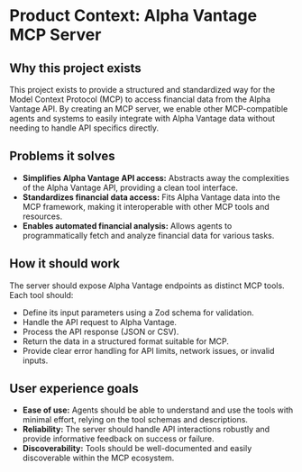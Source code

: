 # Product Context: Alpha Vantage MCP Server

## Why this project exists

This project exists to provide a structured and standardized way for the Model Context Protocol (MCP) to access financial data from the Alpha Vantage API. By creating an MCP server, we enable other MCP-compatible agents and systems to easily integrate with Alpha Vantage data without needing to handle API specifics directly.

## Problems it solves

- **Simplifies Alpha Vantage API access:** Abstracts away the complexities of the Alpha Vantage API, providing a clean tool interface.
- **Standardizes financial data access:** Fits Alpha Vantage data into the MCP framework, making it interoperable with other MCP tools and resources.
- **Enables automated financial analysis:** Allows agents to programmatically fetch and analyze financial data for various tasks.

## How it should work

The server should expose Alpha Vantage endpoints as distinct MCP tools. Each tool should:
- Define its input parameters using a Zod schema for validation.
- Handle the API request to Alpha Vantage.
- Process the API response (JSON or CSV).
- Return the data in a structured format suitable for MCP.
- Provide clear error handling for API limits, network issues, or invalid inputs.

## User experience goals

- **Ease of use:** Agents should be able to understand and use the tools with minimal effort, relying on the tool schemas and descriptions.
- **Reliability:** The server should handle API interactions robustly and provide informative feedback on success or failure.
- **Discoverability:** Tools should be well-documented and easily discoverable within the MCP ecosystem.
